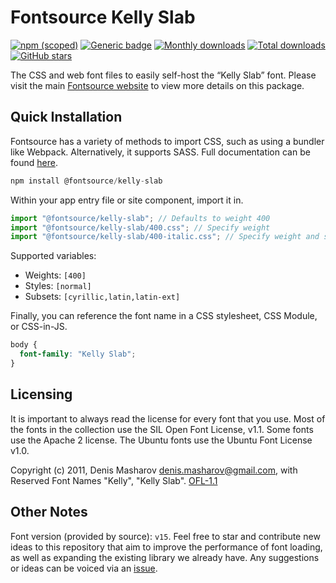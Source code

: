 # Fontsource Kelly Slab

[![npm (scoped)](https://img.shields.io/npm/v/@fontsource/kelly-slab?color=brightgreen)](https://www.npmjs.com/package/@fontsource/kelly-slab) [![Generic badge](https://img.shields.io/badge/fontsource-passing-brightgreen)](https://github.com/fontsource/fontsource) [![Monthly downloads](https://badgen.net/npm/dm/@fontsource/kelly-slab)](https://github.com/fontsource/fontsource) [![Total downloads](https://badgen.net/npm/dt/@fontsource/kelly-slab)](https://github.com/fontsource/fontsource) [![GitHub stars](https://img.shields.io/github/stars/fontsource/fontsource.svg?style=social&label=Star)](https://github.com/fontsource/fontsource/stargazers)

The CSS and web font files to easily self-host the “Kelly Slab” font. Please visit the main [Fontsource website](https://fontsource.org/fonts/kelly-slab) to view more details on this package.

## Quick Installation

Fontsource has a variety of methods to import CSS, such as using a bundler like Webpack. Alternatively, it supports SASS. Full documentation can be found [here](https://fontsource.org/docs/getting-started/introduction).

```javascript
npm install @fontsource/kelly-slab
```

Within your app entry file or site component, import it in.

```javascript
import "@fontsource/kelly-slab"; // Defaults to weight 400
import "@fontsource/kelly-slab/400.css"; // Specify weight
import "@fontsource/kelly-slab/400-italic.css"; // Specify weight and style

```

Supported variables:
- Weights: `[400]`
- Styles: `[normal]`
- Subsets: `[cyrillic,latin,latin-ext]`

Finally, you can reference the font name in a CSS stylesheet, CSS Module, or CSS-in-JS.

```css
body {
  font-family: "Kelly Slab";
}
```

## Licensing
It is important to always read the license for every font that you use.
Most of the fonts in the collection use the SIL Open Font License, v1.1. Some fonts use the Apache 2 license. The Ubuntu fonts use the Ubuntu Font License v1.0.

Copyright (c) 2011, Denis Masharov <denis.masharov@gmail.com>, with Reserved Font Names "Kelly", "Kelly Slab".
[OFL-1.1](http://scripts.sil.org/OFL)

## Other Notes
Font version (provided by source): `v15`.
Feel free to star and contribute new ideas to this repository that aim to improve the performance of font loading, as well as expanding the existing library we already have. Any suggestions or ideas can be voiced via an [issue](https://github.com/fontsource/fontsource/issues).